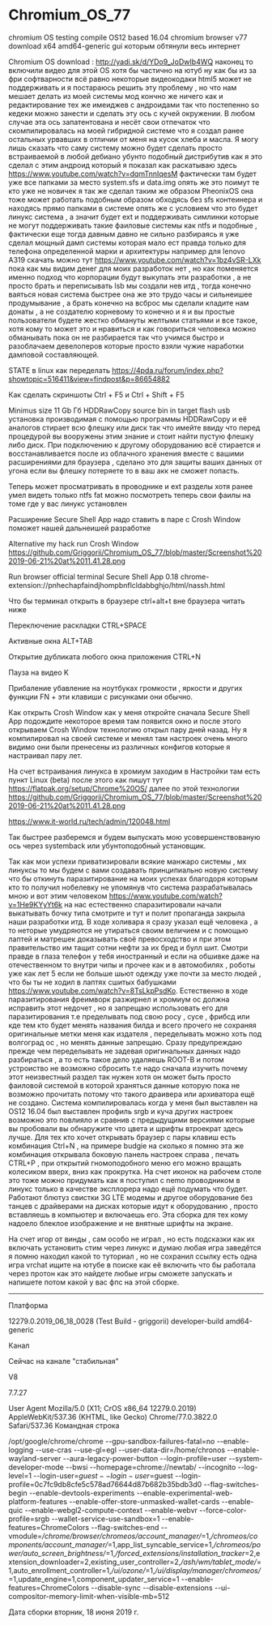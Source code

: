 # Chromium_OS_77
chromium OS testing compile OS12  based 16.04 chromium browser v77 download x64 amd64-generic gui которым обтянули весь интернет

Chromium OS download : http://yadi.sk/d/YDo9_JoDwIb4WQ наконец то включили видео для этой OS хотя бы частично на ютуб ну как бы из за фри софтварности всё равно некоторые видеокодаки html5 может не поддерживать и я постараюсь решить эту проблему , но что нам мешает делать из моей системы мод кончно же ничего как и редактирование тех же имеиджев с андроидами так что постепенно  so кедеки можно занести и сделать эту ось с кучей окружении. В любом случае эта ось запатентована и несёт свои отпечаток что скомпилировалась на моей гибридной системе что я создал ранее остальных урвавших в отличии от меня на кусок хлеба и масла. Я могу лишь сказать что 
саму систему можно будет сделать просто встраиваемой в любой дебиано убунто подобный дистрибутив как я это сделал с этим андроид который я показал как раскатываю здесь https://www.youtube.com/watch?v=dqmTnnIqesM фактически там будет уже все папками за место system.sfs и data.img опять же это поимут те кто уже не новичек я так же сделал таким же образом PheonixOS она тоже может работать подобным образом обходясь без sfs контеинера и находясь прямо папками в системе опять же с условием что это будет линукс система , а значит будет ext и поддерживать симлинки которые не могут поддерживать такие фаиловые системы как ntfs и подобные , фактически еще тогда давным давно не сильно разбираясь я уже сделал мощный дамп системы которая мало ест правда только для телефона определенной марки и архитектуры например для lenovo A319 скачать можно тут https://www.youtube.com/watch?v=1bz4vSR-LXk пока как мы 
видим денег для моих разработок нет , но как поменяется именно подход что корпорации будут выкупать эти разработки , а не просто брать и переписывать lsb мы создали нев итд , тогда конечно ваяться новая система быстрее она же это трудо часы и сильнеишее продумывание , а брать конечно на всброс мы сделали кладите нам донаты , а не создателю корневому то конечно и я и вы простые пользователи будете жестко обмануты желтыми статьями и все такое, хотя кому то может это и нравиться и как говориться человека можно обманывать пока он не разбирается так что учимся быстро и разоблачаем девелоперов которые просто взяли чужие наработки дамповой составляющей.

STATE в linux как переделать https://4pda.ru/forum/index.php?showtopic=516411&view=findpost&p=86654882

Как сделать скриншоты Ctrl + F5 и Ctrl + Shift + F5

Minimus size 11 Gb Гб HDDRawCopy source bin in target flash usb установка производимая с помощью программы HDDRawCopy и её аналогов стирает всю флешку или диск так что имейте ввиду что перед процедурой вы вооружены этим знание и стоит найти пустую флешку либо диск. При подключению к другому оборудованию всё стирается и восстанавливается после из облачного хранения вместе с вашими расширениями для браузера , сделано это для защиты ваших данных от угона если вы флешку потеряете то в ваш акк не сможет попасть.

Теперь может просматривать в проводнике и ext разделы хотя ранее умел видеть только ntfs fat можно посмотреть теперь свои фаилы на томе где у вас линукс установлен

Расширение Secure Shell App надо ставить в паре с Crosh Window поможет нашей дальнеишей разработке

Alternative my hack run Crosh Window https://github.com/Griggorii/Chromium_OS_77/blob/master/Screenshot%202019-06-21%20at%2011.41.28.png

Run browser official terminal Secure Shell App 0.18 chrome-extension://pnhechapfaindjhompbnflcldabbghjo/html/nassh.html

Что бы терминал открыть в браузере ctrl+alt+t вне браузера читать ниже

Переключение раскладки CTRL+SPACE

Активные окна ALT+TAB

Открытие дубликата любого окна приложения CTRL+N

Пауза на видео K

Прибаление убавление на ноутбуках громкости , яркости  и других функции FN + эти клавиши с рисунками они обычно.

Как открыть Crosh Window как у меня откройте сначала Secure Shell App подождите некоторое время там появится окно и после этого открываем Crosh Window технологию открыл пару дней назад. Ну я компилировал на своей системе и менял там настроек очень много видимо они были пренесены из различных конфигов которые я настраивал пару лет.

На счет встраивания линукса в хромиум заходим в Настройки там есть пункт Linux (beta) после этого как пишут тут  https://flatpak.org/setup/Chrome%20OS/ далее по этой технологии https://github.com/Griggorii/Chromium_OS_77/blob/master/Screenshot%202019-06-21%20at%2011.41.28.png 

https://www.it-world.ru/tech/admin/120048.html

Так быстрее разберемся и будем выпускать мою усовершенствованую ось через systemback или убунтоподобный установщик.

Так как мои успехи приватизировали всякие манжаро системы , мх линуксы то мы будем с вами создавать принципиально новую систему что бы откинуть паразитирование на моих успехах благодоря которым кто то получил нобелевку не упомянув что система разрабатывалась мною и вот этим человеком https://www.youtube.com/watch?v=1He9KYyYt6k на нас естественно спаразитировали начали выкатывать бочку типа смотрите и тут и полит пропаганда закрыла наши разработки итд.
В ходе холивара я сразу указал ещё человека , а то неторые умудряются не утираться своим величием и с помощью лаптей и матрешек доказывать своё превосходство и при этом правительство им тащит сотни нефти за их бред и булл шит. Смотри правде в глаза телефон у тебя иностранный и если на обшивке даже на отечественном то внутри чипы и прочее как и в автомобилях , роботы уже как лет 5 если не больше шьют одежду уже почти за место людей , что бы ты не ходил в лаптях сшитых бабушками https://www.youtube.com/watch?v=8TsLkpPsdKo. Естественно в ходе паразитирования фреимворк разжирнел и хромиум ос должна исправить этот недочет , но я запрещаю использовать его для паразитирования т.е пределывать под свою росу , сусе , фрибсд или кде  тем кто будет менять названия билда и всего прочего не сохраняя оригинальные метки меня как издателя , переделывать можно хоть под волгоград ос , но менять данные запрещаю. Сразу предупреждаю прежде чем переделывать не задевая оригинальных данных надо разбираться , а то есть такое дело удаляешь ROOT-B и потом устроиство не возможно сбросить т.е надо сначала изучить почему этот неизвестный раздел так нужен хотя он может быть просто фаиловой системой в которой храняться данные которую пока не возможно прочитать потому что такого драивера или архиватора ещё не создано. Система компилировалась когда у меня был выставлен на OS12 16.04  был выставлен профиль srgb и куча других настроек возможно это повлияло и сравнив с предыдущими версиями которые вы пробовали вы обнаружите что цвета и шрифты втроекрат здесь лучше. Для тех кто хочет открывать браузер с пары клавиш есть комбинация Ctrl+N , на примере budgie на сколько я помню эта же комбинация открывала боковую панель настроек справа , печать CTRL+P , при открытий гномоподобного меню его можно вращать колесиком вверх, вниз как прокрутка. На счет иконок на рабочем столе это тоже можно придумать как я поступил с  nemo проводником в линукс только в качестве эксплорера надо ещё подумать что будет. Работают блютуз свистки 3G LTE модемы и другое оборудование без танцев с драйверами на дисках которые идут к оборудованию , просто вставляешь в компьютер и включаешь его.
Эта сборка для тех кому надоело блеклое изображение и не внятные шрифты на экране.

На счет игор от винды , сам особо не играл , но есть подсказки как их включать установить стим через линукс и думаю любая игра заведётся я помню находил какой то туториал , но не сохранил ссылку есть одна игра vrchat ищите на ютубе в поиске как её включить что бы работала через протон как это найдете любые игры сможете запускать и напишете потом какой у вас фпс на этой сборке.
__________________________________________________________________________________________________________________________________


Платформа

12279.0.2019_06_18_0028 (Test Build - griggorii) developer-build amd64-generic

Канал

Сейчас на канале "стабильная"

V8

7.7.27

User Agent
Mozilla/5.0 (X11; CrOS x86_64 12279.0.2019) AppleWebKit/537.36 (KHTML, like Gecko) Chrome/77.0.3822.0 Safari/537.36
Командная строка

/opt/google/chrome/chrome --gpu-sandbox-failures-fatal=no --enable-logging --use-cras --use-gl=egl --user-data-dir=/home/chronos --enable-wayland-server --aura-legacy-power-button --login-profile=user --system-developer-mode --bwsi --homepage=chrome://newtab/ --incognito --log-level=1 --login-user=$guest --login-user=$guest --login-profile=0c7fc9db8cfe5c578ad76644d87b682b35bdb3d0 --flag-switches-begin --enable-devtools-experiments --enable-experimental-web-platform-features --enable-offer-store-unmasked-wallet-cards --enable-quic --enable-webgl2-compute-context --enable-webvr --force-color-profile=srgb --wallet-service-use-sandbox=1 --enable-features=ChromeColors --flag-switches-end --vmodule=*/chrome/browser/chromeos/account_manager/*=1,*/chromeos/components/account_manager/*=1,app_list_syncable_service=1,*/chromeos/power/auto_screen_brightness/*=1,*/forced_extensions/installation_tracker*=2,extension_downloader=2,existing_user_controller=2,*/ash/wm/tablet_mode/*=1,auto_enrollment_controller=1,*/ui/ozone/*=1,*/ui/display/manager/chromeos/*=1,update_engine=1,component_updater_service=1 --enable-features=ChromeColors --disable-sync --disable-extensions --ui-compositor-memory-limit-when-visible-mb=512

Дата сборки
вторник, 18 июня 2019 г.
